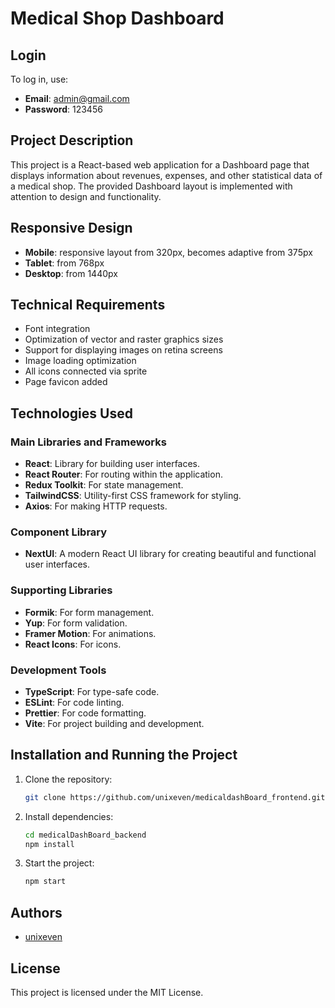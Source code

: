 # Medical Shop Dashboard

## Login

To log in, use:

- **Email**: admin@gmail.com
- **Password**: 123456

## Project Description

This project is a React-based web application for a Dashboard page that displays
information about revenues, expenses, and other statistical data of a medical
shop. The provided Dashboard layout is implemented with attention to design and
functionality.

## Responsive Design

- **Mobile**: responsive layout from 320px, becomes adaptive from 375px
- **Tablet**: from 768px
- **Desktop**: from 1440px

## Technical Requirements

- Font integration
- Optimization of vector and raster graphics sizes
- Support for displaying images on retina screens
- Image loading optimization
- All icons connected via sprite
- Page favicon added

## Technologies Used

### Main Libraries and Frameworks

- **React**: Library for building user interfaces.
- **React Router**: For routing within the application.
- **Redux Toolkit**: For state management.
- **TailwindCSS**: Utility-first CSS framework for styling.
- **Axios**: For making HTTP requests.

### Component Library

- **NextUI**: A modern React UI library for creating beautiful and functional
  user interfaces.

### Supporting Libraries

- **Formik**: For form management.
- **Yup**: For form validation.
- **Framer Motion**: For animations.
- **React Icons**: For icons.

### Development Tools

- **TypeScript**: For type-safe code.
- **ESLint**: For code linting.
- **Prettier**: For code formatting.
- **Vite**: For project building and development.

## Installation and Running the Project

1. Clone the repository:

   ```bash
   git clone https://github.com/unixeven/medicaldashBoard_frontend.git
   ```

2. Install dependencies:

   ```bash
   cd medicalDashBoard_backend
   npm install
   ```

3. Start the project:
   ```bash
   npm start
   ```

## Authors

- [unixeven](https://github.com/unixeven/medicaldashBoard_frontend)

## License

This project is licensed under the MIT License.
